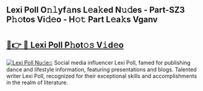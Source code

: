 ## Lexi Poll O𝚗𝚕yf𝚊ns L𝚎a𝚔ed N𝚞𝚍es - Part-SZ3 P𝚑𝚘tos Vi𝚍𝚎o - H𝚘𝚝 Part L𝚎a𝚔s Vganv

# <h2><a href="http://kfaitrb.oniu.top/?m=Lexi+Poll">🔗👉 🔴 Lexi Poll P𝚑ot𝚘𝚜 V𝚒d𝚎o</a></h2>

[![Lexi Poll Nu𝚍e𝚜](https://i.imgur.com/0qMVB7G.gif)](http://kfaitrb.oniu.top/?m=Lexi+Poll)
Social media influencer Lexi Poll, famed for publishing dance and lifestyle information, featuring presentations and blogs. Talented writer Lexi Poll, recognized for their exceptional skills and accomplishments in the realm of literature.  
